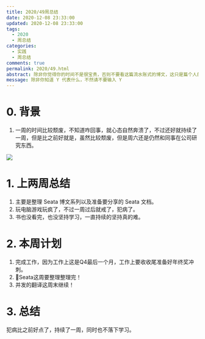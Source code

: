 ```yaml
---
title: 2020/49周总结
date: 2020-12-08 23:33:00
updated: 2020-12-08 23:33:00
tags:
  - 2020
  - 周总结
categories: 
  - 实践
  - 周总结
comments: true
permalink: 2020/49.html  
abstract: 除非你觉得你的时间不是很宝贵，否则不要看这篇流水账式的博文，这只是篇个人的工作的学习一个总结而已，没有包含任何的技术细节
message: 除非你知道 Y 代表什么，不然请不要输入 Y
---
```



# 0. 背景

1. 一周的时间比较颓废，不知道咋回事，就心态自然奔溃了，不过还好就持续了一周，但是比之前好就是，虽然比较颓废，但是周六还是仍然和同事在公司研究东西。

<!--more-->

![][0]

# 1. 上两周总结

1. 主要是整理 Seata 博文系列以及准备要分享的 Seata 文档。
2. 玩电脑游戏玩疯了，不过一周过后就戒了，犯病了。
3. 书也没看完，也没坚持学习，一直持续的坚持真的难。

# 2. 本周计划

1. 完成工作，因为工作上这是Q4最后一个月，工作上要收收尾准备好年终奖冲刺。
2. Seata这周要整理整理完！
3. 并发的翻译这周末继续！

# 3. 总结

犯病比之前好点了，持续了一周，同时也不落下学习。

[0]: https://leran2deeplearnjavawebtech.oss-cn-beijing.aliyuncs.com/background/2020-12-08%E5%A4%A7%E7%A7%A6%E5%B8%9D%E5%9B%BD-%E8%A3%82%E5%8F%98.jpg